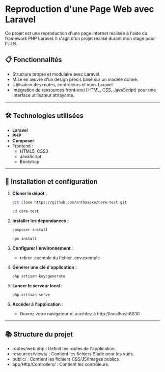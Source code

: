 # Reproduction d'une Page Web avec Laravel

Ce projet est une reproduction d'une page internet réalisée à l'aide du framework PHP Laravel. Il s'agit d'un projet réalisé durant mon stage pour l'ULB.

## 📋 Fonctionnalités

- Structure propre et modulaire avec Laravel.
- Mise en œuvre d'un design précis basé sur un modèle donné.
- Utilisation des routes, contrôleurs et vues Laravel.
- Intégration de ressources front-end (HTML, CSS, JavaScript) pour une interface utilisateur attrayante.

---

## 🛠️ Technologies utilisées

- **Laravel** 
- **PHP** 
- **Composer**
- Frontend :
  - HTML5, CSS3
  - JavaScript
  - Bootstrap

---

## 🚀 Installation et configuration

1. **Cloner le dépôt** :
   ```bash
   git clone https://github.com/anthosaxe/care-test.git
   ```
   ```bash
   cd care-test
    ```

2. **Installer les dépendances** :
    ```bash
   composer install
   ```
   ```bash
   npm install 

   ```

3. **Configurer l'environnement** :
    - retirer .exemple du  fichier .env.exemple

4. **Générer une clé d'application** :
    ```bash
   php artisan key:generate

   ```

5. **Lancer le serveur local** :
    ```bash
   php artisan serve

   ```

6. **Accéder à l'application** :
    - Ouvrez votre navigateur et accédez à http://localhost:8000
---
   
## 📚 Structure du projet

- routes/web.php : Définit les routes de l'application.
- resources/views/ : Contient les fichiers Blade pour les vues.
- public/ : Contient les fichiers CSS/JS/Images publics.
- app/Http/Controllers/ : Contient les contrôleurs.
